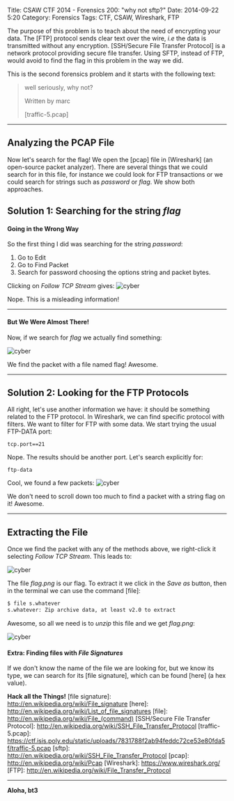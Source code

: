 Title: CSAW CTF 2014 - Forensics 200: "why not sftp?"
Date: 2014-09-22 5:20
Category: Forensics
Tags: CTF, CSAW, Wireshark, FTP



The purpose of this problem is to teach about the need of encrypting your data. The [FTP]  protocol sends clear text over the wire, *i.e*  the  data is transmitted without any encryption.
 [SSH/Secure File Transfer Protocol] is a network protocol providing secure file transfer. Using SFTP, instead of FTP, would avoid to find the flag in this problem in the way we did.

This is the second forensics problem and it starts with the following text:

> well seriously, why not?
>
> Written by marc
>
> [traffic-5.pcap]
>



---

## Analyzing the PCAP File

Now let's search for the flag! We open the [pcap] file in [Wireshark] (an open-source packet analyzer). There are several things that we could search for in this file, for instance we could look for FTP transactions or we could search for strings such as *password* or *flag*. We show both approaches.


## Solution 1: Searching for the string *flag*

#### Going in the Wrong Way

So the first thing I did was searching for the string *password*:

1. Go to Edit
2. Go to Find Packet
3. Search for password choosing the options string and packet bytes.

Clicking on *Follow TCP Stream* gives:
![cyber](http://i.imgur.com/c61P5Aj.png)

Nope. This is a misleading information!

---

#### But We Were Almost There!

Now, if we search for *flag* we actually find something:

![cyber](http://i.imgur.com/knuwJFq.png)

We find the packet with a file named flag! Awesome.


---

## Solution 2: Looking for the FTP Protocols

All right, let's use another information we have: it should be something related to the FTP protocol. In Wireshark, we can find specific protocol with filters. We want to filter for FTP with some data. We start trying the usual FTP-DATA port:

```
tcp.port==21
```

Nope. The results should be another port. Let's search explicitly for:

```
ftp-data
```

Cool, we found a few packets:
![cyber](http://i.imgur.com/cWhiXZD.png)

 We don't need to scroll down too much to find a packet with  a string flag on it! Awesome.


---

## Extracting the File

Once we find the packet with any of the methods above, we right-click it selecting *Follow TCP Stream*. This leads to:

![cyber](http://i.imgur.com/LZTse2s.png)

The file *flag.png* is our flag. To extract it we  click in the *Save as* button, then in the terminal we can use the command [file]:
```sh
$ file s.whatever
s.whatever: Zip archive data, at least v2.0 to extract
```

Awesome, so all we need is to *unzip* this file and we get *flag.png*:

![cyber](http://i.imgur.com/WcxyITv.png)

#### Extra: Finding files with *File Signatures*
If we don't know the name of the file we are looking for, but we know its type, we can search for its [file signature], which can be found [here] (a hex value).


**Hack all the Things!**
[file signature]: http://en.wikipedia.org/wiki/File_signature
[here]: http://en.wikipedia.org/wiki/List_of_file_signatures
[file]: http://en.wikipedia.org/wiki/File_(command)
[SSH/Secure File Transfer Protocol]: http://en.wikipedia.org/wiki/SSH_File_Transfer_Protocol
[traffic-5.pcap]: https://ctf.isis.poly.edu/static/uploads/7831788f2ab94feddc72ce53e80fda5f/traffic-5.pcap
[sftp]: http://en.wikipedia.org/wiki/SSH_File_Transfer_Protocol
[pcap]: http://en.wikipedia.org/wiki/Pcap
[Wireshark]: https://www.wireshark.org/
[FTP]: http://en.wikipedia.org/wiki/File_Transfer_Protocol


----

**Aloha, bt3**